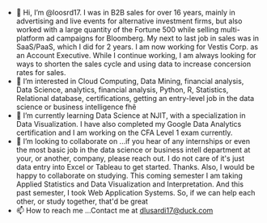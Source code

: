 - 👋 Hi, I’m @loosrd17.  I was in B2B sales for over 16 years, mainly in advertising and live events for alternative investment firms, but also worked with a large quantity of the Fortune 500 while selling multi-platform ad campaigns for Bloomberg.  My next to last job in sales was in SaaS/PaaS, which I did for 2 years.  I am now working for Vestis Corp. as an Account Executive. While I continue working, I am always looking for ways to shorten the sales cycle and using data to increase concersion rates for sales. 
- 👀 I’m interested in Cloud Computing, Data Mining, financial analysis, Data Science, analytics, financial analysis, Python, R, Statistics, Relational database, certifications, getting an entry-level job in the data science or business intelligence fhê
- 🌱 I’m currently learning Data Science at NJIT, with a specialization in Data Visualization. I have also completed my Google Data Analytics certification and I am working on the CFA Level 1 exam currently.
- 💞️ I’m looking to collaborate on ...if you hear of any internships or even the most basic job in the data science or business intell department at your, or another, company, please reach out.  I do not care of it's just data entry into Excel or Tableau to get started.  Thanks.  Also, I would be happy to collaborate on studying.  This coming semester I am taking Applied Statistics and Data Visualization and Interpretation.  And this past semester, I took Web Application Systems.  So, if we can help each other, or study together, that'd be great 
- 📫 How to reach me ...Contact me at dlusardi17@duck.com 

<!---
loosrd17/loosrd17 is a ✨ special ✨ repository because its `README.md` (this file) appears on your GitHub profile.
You can click the Preview link to take a look at your changes.
--->

